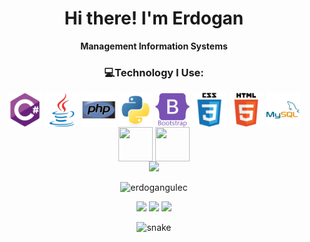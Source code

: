 <div align="center">
      <h1>Hi there! I'm Erdogan</h1
        
**Management Information Systems**

### 💻Technology I Use:
<img align="center" src="https://raw.githubusercontent.com/devicons/devicon/master/icons/csharp/csharp-original.svg" width="55" height="55">
<img align="center" src="https://raw.githubusercontent.com/devicons/devicon/master/icons/java/java-original.svg" width="55" height="55">
<img align="center" src="https://raw.githubusercontent.com/devicons/devicon/master/icons/php/php-original.svg" width="55" height="55">
<img align="center" src="https://raw.githubusercontent.com/devicons/devicon/master/icons/python/python-original.svg" width="55" height="55">	      
<img align="center"src="https://raw.githubusercontent.com/devicons/devicon/master/icons/bootstrap/bootstrap-plain-wordmark.svg" width="55" height="55">	      
<img align="center" src="https://raw.githubusercontent.com/devicons/devicon/master/icons/css3/css3-original-wordmark.svg" width="55" height="55">	      
<img align="center" src="https://raw.githubusercontent.com/devicons/devicon/master/icons/html5/html5-original-wordmark.svg" width="55" height="55">	      
<img align="center" src="https://raw.githubusercontent.com/devicons/devicon/master/icons/mysql/mysql-original-wordmark.svg" width="55" height="55">
<img align="center" src="https://www.svgrepo.com/show/303229/microsoft-sql-server-logo.svg" width="55" height="55">
<img align="center" src="https://www.vectorlogo.zone/logos/unity3d/unity3d-icon.svg" width="55" height="55">			
																   
            
<div align="center"> <img src="https://media2.giphy.com/media/xT9IgzoKnwFNmISR8I/giphy.gif?cid=ecf05e4734tjmewxwoavqrm3k2ce6vfjxscmiowghx4bjc46&rid=giphy.gifusername=erdogangulec&theme=flat&no-frame=true&margin-w=30" /> </div>
 <p align="center"> <img src="https://github-readme-stats.vercel.app/api?username=erdogangulec&show_icons=true&theme=gotham" alt="erdogangulec" />



<p align="center">
	<a href="https://www.linkedin.com/in/erdo%C4%9Fan-g%C3%BCle%C3%A7-9ba731244/"><img src="https://img.icons8.com/bubbles/75/000000/linkedin.png"/></a>
	<a href="http://discordapp.com/users/690344973731627018"><img src="https://img.icons8.com/bubbles/75/000000/discord-logo.png"/></a>
	<a href="https://www.instagram.com/erdogan.glc/"><img src="https://img.icons8.com/bubbles/75/000000/instagram.png"/></a>
</p>

<p align="center">
  <img src="https://github.com/ritik307/ritik307/raw/output/github-contribution-grid-snake.svg" alt="snake"></center>
</p>





